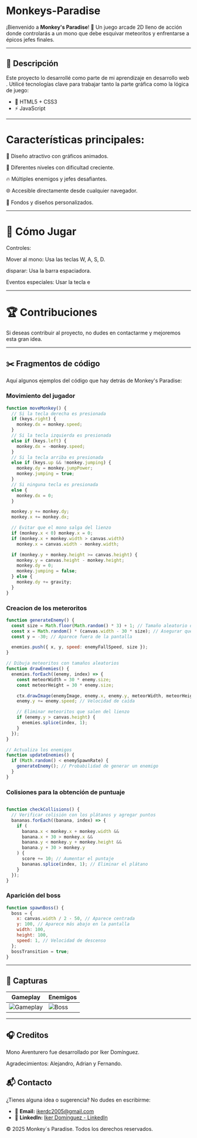 # Monkeys-Paradise

¡Bienvenido a **Monkey's Paradise**! 🐒 Un juego arcade 2D lleno de acción donde controlarás a un mono que debe esquivar meteoritos y enfrentarse a épicos jefes finales.

---

## 📖 Descripción
Este proyecto lo desarrollé como parte de mi aprendizaje en desarrollo web . Utilicé tecnologías clave para trabajar tanto la parte gráfica como la lógica de juego:

- 🎨 HTML5 + CSS3
- ⚡ JavaScript 

---

# Características principales:

🔬 Diseño atractivo con gráficos animados.

🔧 Diferentes niveles con dificultad creciente.

🔥 Múltiples enemigos y jefes desafiantes.

🌐 Accesible directamente desde cualquier navegador.

🎨 Fondos y diseños personalizados.

---

# 🔄 Cómo Jugar

Controles:

Mover al mono: Usa las teclas W, A, S, D.

disparar: Usa la barra espaciadora.

Eventos especiales: Usar la tecla e

---

# 🏆 Contribuciones

Si deseas contribuir al proyecto, no dudes en contactarme y mejoremos esta gran idea.

---

## ✂️ Fragmentos de código
Aquí algunos ejemplos del código que hay detrás de Monkey's Paradise:

### Movimiento del jugador
```javascript
function moveMonkey() {
  // Si la tecla derecha es presionada
  if (keys.right) {
    monkey.dx = monkey.speed;
  }
  // Si la tecla izquierda es presionada
  else if (keys.left) {
    monkey.dx = -monkey.speed;
  }
  // Si la tecla arriba es presionada
  else if (keys.up && !monkey.jumping) {
    monkey.dy = monkey.jumpPower;
    monkey.jumping = true;
  }
  // Si ninguna tecla es presionada
  else {
    monkey.dx = 0;
  }

  monkey.y += monkey.dy;
  monkey.x += monkey.dx;

  // Evitar que el mono salga del lienzo
  if (monkey.x < 0) monkey.x = 0;
  if (monkey.x + monkey.width > canvas.width)
    monkey.x = canvas.width - monkey.width;

  if (monkey.y + monkey.height >= canvas.height) {
    monkey.y = canvas.height - monkey.height;
    monkey.dy = 0;
    monkey.jumping = false;
  } else {
    monkey.dy += gravity;
  }
}
````

### Creacion de los meteroritos
```javascript
function generateEnemy() {
  const size = Math.floor(Math.random() * 3) + 1; // Tamaño aleatorio de 1 a 3
  const x = Math.random() * (canvas.width - 30 * size); // Asegurar que el meteorito no salga del lienzo
  const y = -30; // Aparece fuera de la pantalla

  enemies.push({ x, y, speed: enemyFallSpeed, size });
}

// Dibuja meteoritos con tamaños aleatorios
function drawEnemies() {
  enemies.forEach((enemy, index) => {
    const meteorWidth = 30 * enemy.size;
    const meteorHeight = 30 * enemy.size;

    ctx.drawImage(enemyImage, enemy.x, enemy.y, meteorWidth, meteorHeight);
    enemy.y += enemy.speed; // Velocidad de caída

    // Eliminar meteoritos que salen del lienzo
    if (enemy.y > canvas.height) {
      enemies.splice(index, 1);
    }
  });
}

// Actualiza los enemigos
function updateEnemies() {
  if (Math.random() < enemySpawnRate) {
    generateEnemy(); // Probabilidad de generar un enemigo
  }
}
````
### Colisiones para la obtención de puntuaje
```javascript

function checkCollisions() {
  // Verificar colisión con los plátanos y agregar puntos
  bananas.forEach((banana, index) => {
    if (
      banana.x < monkey.x + monkey.width &&
      banana.x + 30 > monkey.x &&
      banana.y < monkey.y + monkey.height &&
      banana.y + 30 > monkey.y
    ) {
      score += 10; // Aumentar el puntaje
      bananas.splice(index, 1); // Eliminar el plátano
    }
  });
}
````
### Aparición del boss
```javascript
function spawnBoss() {
  boss = {
    x: canvas.width / 2 - 50, // Aparece centrada
    y: 100, // Aparece más abajo en la pantalla
    width: 100,
    height: 100,
    speed: 1, // Velocidad de descenso
  };
  bossTransition = true;
}
````
---
## 📸 Capturas

| Gameplay      | Enemigos |
|----------------|---------|
| ![Gameplay](./assets/gameplay.png) | ![Boss](./assets/boss.png) |
---
## 🎧 Creditos

Mono Aventurero fue desarrollado por Iker Domínguez.

Agradecimientos: Alejandro, Adrian y Fernando.

## 📬 Contacto

¿Tienes alguna idea o sugerencia? No dudes en escribirme:

- 📧 **Email:** [ikerdc2005@gmail.com](mailto:ikerdc2005@gmail.com)
- 🔗 **LinkedIn:** [Iker Domínguez - LinkedIn](https://www.linkedin.com/in/iker-dom%C3%ADnguez-calcerrada-423736298/)


© 2025 Monkey´s Paradise. Todos los derechos reservados.
